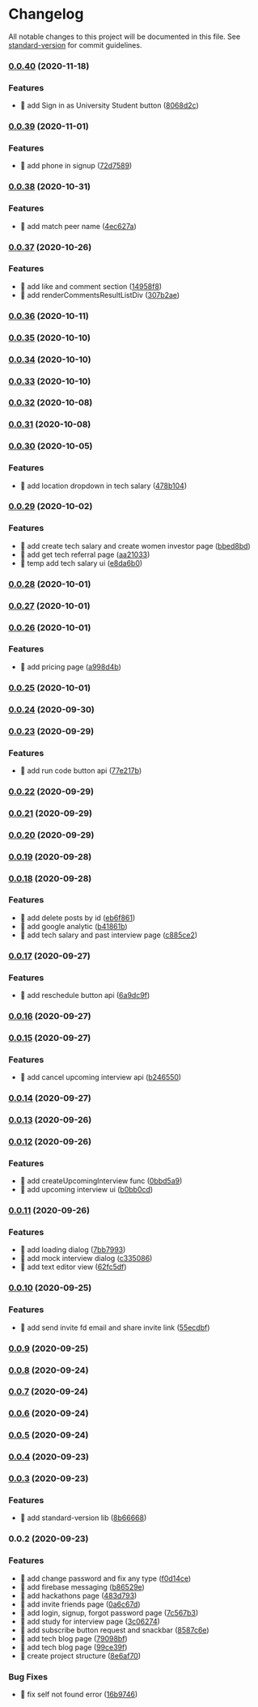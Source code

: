 # Changelog

All notable changes to this project will be documented in this file. See [standard-version](https://github.com/conventional-changelog/standard-version) for commit guidelines.

### [0.0.40](https://github.com/CodersMojoPlatform/codersMojoFrontend/compare/v0.0.39...v0.0.40) (2020-11-18)


### Features

* 🎸 add Sign in as University Student button ([8068d2c](https://github.com/CodersMojoPlatform/codersMojoFrontend/commit/8068d2c75295de6773aedbd66cc6812cd35f576a))

### [0.0.39](https://github.com/CodersMojoPlatform/codersMojoFrontend/compare/v0.0.38...v0.0.39) (2020-11-01)


### Features

* 🎸 add phone in signup ([72d7589](https://github.com/CodersMojoPlatform/codersMojoFrontend/commit/72d7589bac166a718e1cbf2570a2b159d35fd88b))

### [0.0.38](https://github.com/CodersMojoPlatform/codersMojoFrontend/compare/v0.0.37...v0.0.38) (2020-10-31)


### Features

* 🎸 add match peer name ([4ec627a](https://github.com/CodersMojoPlatform/codersMojoFrontend/commit/4ec627aae5ff07d301cb9b507e9e1b1bdbe4e14c))

### [0.0.37](https://github.com/CodersMojoPlatform/codersMojoFrontend/compare/v0.0.36...v0.0.37) (2020-10-26)


### Features

* 🎸 add like and comment section ([14958f8](https://github.com/CodersMojoPlatform/codersMojoFrontend/commit/14958f87c6b4e08c3dc000842c396a0b90a81806))
* 🎸 add renderCommentsResultListDiv ([307b2ae](https://github.com/CodersMojoPlatform/codersMojoFrontend/commit/307b2ae1c7c0dc307a72fda88657e0e12b70cd3e))

### [0.0.36](https://github.com/CodersMojoPlatform/codersMojoFrontend/compare/v0.0.35...v0.0.36) (2020-10-11)

### [0.0.35](https://github.com/CodersMojoPlatform/codersMojoFrontend/compare/v0.0.34...v0.0.35) (2020-10-10)

### [0.0.34](https://github.com/CodersMojoPlatform/codersMojoFrontend/compare/v0.0.33...v0.0.34) (2020-10-10)

### [0.0.33](https://github.com/CodersMojoPlatform/codersMojoFrontend/compare/v0.0.32...v0.0.33) (2020-10-10)

### [0.0.32](https://github.com/CodersMojoPlatform/codersMojoFrontend/compare/v0.0.31...v0.0.32) (2020-10-08)

### [0.0.31](https://github.com/CodersMojoPlatform/codersMojoFrontend/compare/v0.0.30...v0.0.31) (2020-10-08)

### [0.0.30](https://github.com/CodersMojoPlatform/codersMojoFrontend/compare/v0.0.29...v0.0.30) (2020-10-05)


### Features

* 🎸 add location dropdown in tech salary ([478b104](https://github.com/CodersMojoPlatform/codersMojoFrontend/commit/478b10476c21b7feda9b3cfcec129ca2fe246a70))

### [0.0.29](https://github.com/CodersMojoPlatform/codersMojoFrontend/compare/v0.0.28...v0.0.29) (2020-10-02)


### Features

* 🎸 add create tech salary and create women investor page ([bbed8bd](https://github.com/CodersMojoPlatform/codersMojoFrontend/commit/bbed8bd9cddba656569d01ab54eb02c520f67332))
* 🎸 add get tech referral page ([aa21033](https://github.com/CodersMojoPlatform/codersMojoFrontend/commit/aa210334d216cf5df35e56be67c0ba1befe2a28d))
* 🎸 temp add tech salary ui ([e8da6b0](https://github.com/CodersMojoPlatform/codersMojoFrontend/commit/e8da6b099e526d619f099deab57c2a66a3c16c0b))

### [0.0.28](https://github.com/CodersMojoPlatform/codersMojoFrontend/compare/v0.0.27...v0.0.28) (2020-10-01)

### [0.0.27](https://github.com/CodersMojoPlatform/codersMojoFrontend/compare/v0.0.26...v0.0.27) (2020-10-01)

### [0.0.26](https://github.com/CodersMojoPlatform/codersMojoFrontend/compare/v0.0.25...v0.0.26) (2020-10-01)


### Features

* 🎸 add pricing page ([a998d4b](https://github.com/CodersMojoPlatform/codersMojoFrontend/commit/a998d4b7127cfe8eb6fb335153c8f5b773401b73))

### [0.0.25](https://github.com/CodersMojoPlatform/codersMojoFrontend/compare/v0.0.24...v0.0.25) (2020-10-01)

### [0.0.24](https://github.com/CodersMojoPlatform/codersMojoFrontend/compare/v0.0.23...v0.0.24) (2020-09-30)

### [0.0.23](https://github.com/CodersMojoPlatform/codersMojoFrontend/compare/v0.0.22...v0.0.23) (2020-09-29)


### Features

* 🎸 add run code button api ([77e217b](https://github.com/CodersMojoPlatform/codersMojoFrontend/commit/77e217be048c80fd4d74a4e97aaeff2b617561f2))

### [0.0.22](https://github.com/CodersMojoPlatform/codersMojoFrontend/compare/v0.0.21...v0.0.22) (2020-09-29)

### [0.0.21](https://github.com/CodersMojoPlatform/codersMojoFrontend/compare/v0.0.20...v0.0.21) (2020-09-29)

### [0.0.20](https://github.com/CodersMojoPlatform/codersMojoFrontend/compare/v0.0.19...v0.0.20) (2020-09-29)

### [0.0.19](https://github.com/CodersMojoPlatform/codersMojoFrontend/compare/v0.0.18...v0.0.19) (2020-09-28)

### [0.0.18](https://github.com/CodersMojoPlatform/codersMojoFrontend/compare/v0.0.17...v0.0.18) (2020-09-28)


### Features

* 🎸 add delete posts by id ([eb6f861](https://github.com/CodersMojoPlatform/codersMojoFrontend/commit/eb6f86143896326095b90d232f5915ee61b51a31))
* 🎸 add google analytic ([b41861b](https://github.com/CodersMojoPlatform/codersMojoFrontend/commit/b41861b22cf9ede525a700a0a06a81e47c7b87eb))
* 🎸 add tech salary and past interview page ([c885ce2](https://github.com/CodersMojoPlatform/codersMojoFrontend/commit/c885ce28d6ac66ebcdc026c55ab559ba3ced1590))

### [0.0.17](https://github.com/CodersMojoPlatform/codersMojoFrontend/compare/v0.0.16...v0.0.17) (2020-09-27)


### Features

* 🎸 add reschedule button api ([6a9dc9f](https://github.com/CodersMojoPlatform/codersMojoFrontend/commit/6a9dc9f3f3f02a959d840e9c09c3c270b9308648))

### [0.0.16](https://github.com/CodersMojoPlatform/codersMojoFrontend/compare/v0.0.15...v0.0.16) (2020-09-27)

### [0.0.15](https://github.com/CodersMojoPlatform/codersMojoFrontend/compare/v0.0.14...v0.0.15) (2020-09-27)


### Features

* 🎸 add cancel upcoming interview api ([b246550](https://github.com/CodersMojoPlatform/codersMojoFrontend/commit/b2465505063a7695a21be6f63539af70df787abc))

### [0.0.14](https://github.com/CodersMojoPlatform/codersMojoFrontend/compare/v0.0.13...v0.0.14) (2020-09-27)

### [0.0.13](https://github.com/CodersMojoPlatform/codersMojoFrontend/compare/v0.0.12...v0.0.13) (2020-09-26)

### [0.0.12](https://github.com/CodersMojoPlatform/codersMojoFrontend/compare/v0.0.11...v0.0.12) (2020-09-26)


### Features

* 🎸 add createUpcomingInterview func ([0bbd5a9](https://github.com/CodersMojoPlatform/codersMojoFrontend/commit/0bbd5a9dad89e224ee669b37dafb1627827a8893))
* 🎸 add upcoming interview ui ([b0bb0cd](https://github.com/CodersMojoPlatform/codersMojoFrontend/commit/b0bb0cd46b9275b5dfe216c7a6ae8dad97143975))

### [0.0.11](https://github.com/CodersMojoPlatform/codersMojoFrontend/compare/v0.0.10...v0.0.11) (2020-09-26)


### Features

* 🎸 add loading dialog ([7bb7993](https://github.com/CodersMojoPlatform/codersMojoFrontend/commit/7bb799357acd565f5c9b20c5645644ee222dbcfa))
* 🎸 add mock interview dialog ([c335086](https://github.com/CodersMojoPlatform/codersMojoFrontend/commit/c335086ddecab1d2b3dde191b8530fd1dcc67c37))
* 🎸 add text editor view ([62fc5df](https://github.com/CodersMojoPlatform/codersMojoFrontend/commit/62fc5df383a83e184c5034feb7315014b92b44c9))

### [0.0.10](https://github.com/CodersMojoPlatform/codersMojoFrontend/compare/v0.0.9...v0.0.10) (2020-09-25)


### Features

* 🎸 add send invite fd email and share invite link ([55ecdbf](https://github.com/CodersMojoPlatform/codersMojoFrontend/commit/55ecdbfa865bc8e5b88a0f9359cfc645ae34317a))

### [0.0.9](https://github.com/CodersMojoPlatform/codersMojoFrontend/compare/v0.0.8...v0.0.9) (2020-09-25)

### [0.0.8](https://github.com/CodersMojoPlatform/codersMojoFrontend/compare/v0.0.7...v0.0.8) (2020-09-24)

### [0.0.7](https://github.com/CodersMojoPlatform/codersMojoFrontend/compare/v0.0.6...v0.0.7) (2020-09-24)

### [0.0.6](https://github.com/CodersMojoPlatform/codersMojoFrontend/compare/v0.0.5...v0.0.6) (2020-09-24)

### [0.0.5](https://github.com/CodersMojoPlatform/codersMojoFrontend/compare/v0.0.4...v0.0.5) (2020-09-24)

### [0.0.4](https://github.com/CodersMojoPlatform/codersMojoFrontend/compare/v0.0.3...v0.0.4) (2020-09-23)

### [0.0.3](https://github.com/CodersMojoPlatform/codersMojoFrontend/compare/v0.0.2...v0.0.3) (2020-09-23)


### Features

* 🎸 add standard-version lib ([8b66668](https://github.com/CodersMojoPlatform/codersMojoFrontend/commit/8b6666816d02ee33d347998a9977d9815cdeeea9))

### 0.0.2 (2020-09-23)


### Features

* 🎸 add change password and fix any type ([f0d14ce](https://github.com/CodersMojoPlatform/codersMojoFrontend/commit/f0d14ce705ab77c4ed704241734777f88d659c1b))
* 🎸 add firebase messaging ([b86529e](https://github.com/CodersMojoPlatform/codersMojoFrontend/commit/b86529ef9229cd2f11a649f4b02fcc952882518b))
* 🎸 add hackathons page ([483d793](https://github.com/CodersMojoPlatform/codersMojoFrontend/commit/483d7936a519f5462948605bf5fb96df6d1b474e))
* 🎸 add invite friends page ([0a6c67d](https://github.com/CodersMojoPlatform/codersMojoFrontend/commit/0a6c67d4820476f134e32b1f0503c09293ae7ae0))
* 🎸 add login, signup, forgot password page ([7c567b3](https://github.com/CodersMojoPlatform/codersMojoFrontend/commit/7c567b3e6873239471da0667a615d531457b0c5a))
* 🎸 add study for interview page ([3c06274](https://github.com/CodersMojoPlatform/codersMojoFrontend/commit/3c0627456fd8bf602276a637d9133e050a1ae8fd))
* 🎸 add subscribe button request and snackbar ([8587c6e](https://github.com/CodersMojoPlatform/codersMojoFrontend/commit/8587c6e1685d7af75bbd53cbf429e04b98acaa8d))
* 🎸 add tech blog page ([79098bf](https://github.com/CodersMojoPlatform/codersMojoFrontend/commit/79098bf0d759483395e73b345d69767506d8e26e))
* 🎸 add tech blog page ([99ce39f](https://github.com/CodersMojoPlatform/codersMojoFrontend/commit/99ce39f9f9e50f8295d01b9391e22bb45a7cea0f))
* 🎸 create project structure ([8e6af70](https://github.com/CodersMojoPlatform/codersMojoFrontend/commit/8e6af709988e98eb8195b947e2b2227e35f25da0))


### Bug Fixes

* 🐛 fix self not found error ([16b9746](https://github.com/CodersMojoPlatform/codersMojoFrontend/commit/16b97461f7776a9a5e12ba434c9b61ba990f247e))
